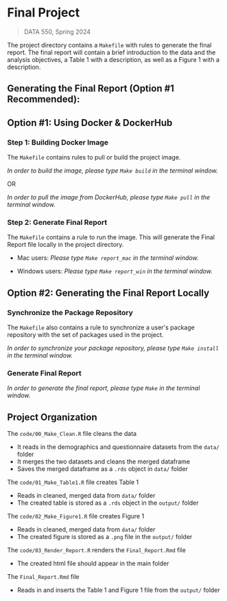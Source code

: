 # Final Project

> DATA 550, Spring 2024

The project directory contains a `Makefile` with rules to generate the final report. The final report will contain a brief introduction to the data and the analysis objectives, a Table 1 with a description, as well as a Figure 1 with a description.

## Generating the Final Report (Option #1 Recommended):

## Option #1: Using Docker & DockerHub

### Step 1: Building Docker Image

The `Makefile` contains rules to pull or build the project image.

*In order to build the image, please type `Make build` in the terminal window.*

OR

*In order to pull the image from DockerHub, please type `Make pull` in the terminal window.*

### Step 2: Generate Final Report

The `Makefile` contains a rule to run the image. This will generate the Final Report file locally in the project directory.

-   Mac users: *Please type `Make report_mac` in the terminal window.*

-   Windows users: *Please type `Make report_win` in the terminal window.*

## Option #2: Generating the Final Report Locally

### Synchronize the Package Repository

The `Makefile` also contains a rule to synchronize a user's package repository with the set of packages used in the project.

*In order to synchronize your package repository, please type `Make install` in the terminal window.*

### Generate Final Report

*In order to generate the final report, please type `Make` in the terminal window.*

## Project Organization

The `code/00_Make_Clean.R` file cleans the data

-   It reads in the demographics and questionnaire datasets from the `data/` folder
-   It merges the two datasets and cleans the merged dataframe
-   Saves the merged dataframe as a `.rds` object in `data/` folder

The `code/01_Make_Table1.R` file creates Table 1

-   Reads in cleaned, merged data from `data/` folder
-   The created table is stored as a `.rds` object in the `output/` folder

The `code/02_Make_Figure1.R` file creates Figure 1

-   Reads in cleaned, merged data from `data/` folder
-   The created figure is stored as a `.png` file in the `output/` folder

The `code/03_Render_Report.R` renders the `Final_Report.Rmd` file

-   The created html file should appear in the main folder

The `Final_Report.Rmd` file

-   Reads in and inserts the Table 1 and Figure 1 file from the `output/` folder
